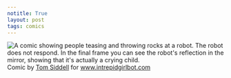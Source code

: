 ```yaml
---
notitle: True
layout: post
tags: comics
---
```


<div class="lightbox">
	<img src="{{ site.baseurl }}/resources/posts/2013-03-11-girl-bot/comic.jpg" alt="A comic showing people teasing and throwing rocks at a robot. The robot does not respond. In the final frame you can see the robot's reflection in the mirror, showing that it's actually a crying child."/>
	<div class="caption">Comic by <a href="https://www.gunnerkrigg.com/" alt="A link to the website of Tom Siddell, the comic's author.">Tom Siddell</a> for <a href="www.intrepidgirlbot.com" alt="A link to the webcomic.">www.intrepidgirlbot.com</a></div>
</div>
